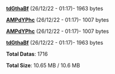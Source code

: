 [**tdGthaBf**](/data/tdGthaBf.txt) (26/12/22 - 01:17)- 1963 bytes

[**AMPdYPhc**](/data/AMPdYPhc.txt) (26/12/22 - 01:17)- 1007 bytes

[**AMPdYPhc**](/data/AMPdYPhc.txt) (26/12/22 - 01:17)- 1007 bytes

[**tdGthaBf**](/data/tdGthaBf.txt) (26/12/22 - 01:17)- 1963 bytes

**Total Datas**: 1716

**Total Size**: 10.65 MB / 10.6 MB